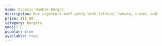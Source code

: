 ```yaml
---
name: Classic Humble Burger
description: Our signature beef patty with lettuce, tomato, onion, and our special sauce on a brioche bun
price: $12.99
category: burgers
emoji: 🍔
popular: true
available: true
---
```

